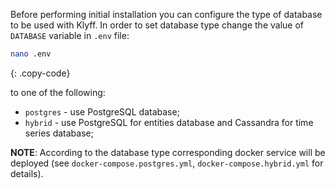 Before performing initial installation you can configure the type of database to be used with Klyff.
In order to set database type change the value of `DATABASE` variable in `.env` file: 

```bash
nano .env
```
{: .copy-code}

to one of the following:

- `postgres` - use PostgreSQL database;
- `hybrid` - use PostgreSQL for entities database and Cassandra for time series database;

**NOTE**: According to the database type corresponding docker service will be deployed (see `docker-compose.postgres.yml`, `docker-compose.hybrid.yml` for details).